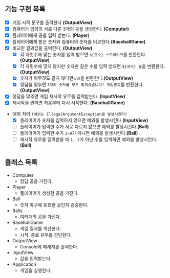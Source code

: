 

##  기능 구현 목록

- [x] 게임 시작 문구를 출력한다 **(OutputView)**
- [x] 컴퓨터가 임의의 서로 다른 3개의 공을 생성한다. **(Computer)**
- [x] 플레이어에게 공을 입력 받는다.  **(Player)**
- [x] 플레이어에게 받은 숫자와 컴퓨터의 숫자를 비교한다.**(BaseballGame)**
- [x] 비교한 결과값을 출력한다. **(OutputView)**
    - [x] 각 자릿수에 맞는 숫자를 입력 받으면 `${갯수} 스트라이크`를 반환한다. **(OutputView)**
    - [x] 각 자릿수에 맞지 않지만 숫자만 같은 수를 입력 받으면 `${갯수} 볼`을 반환한다. **(OutputView)**
    - [x] 숫자가 아무것도 같지 않다면`낫싱`을 반환한다.**(OutputView)**
    - [x] 정답을 맞추면 `3개의 숫자를 모두 맞히셨습니다! 게임종료`를 반환한다.**(OutputView)**
- [x] 정답을 맞추면 게임 재시작 유무를 입력받는다. **(InputView)**
- [x] 재시작을 원하면 처음부터 다시 시작한다. **(BaseballGame)**
- 예외 처리 `(예외는 IllegalArgumentException을 발생시킨다)`
    - [x] 플레이어가 숫자를 입력하지 않으면 예외를 발생시킨다 **(InputView)**
    - [ ] 플레이어가 입력한 수가 서로 다르지 않으면 예외를 발생시킨다.**(Ball)**
    - [ ] 플레이어가 입력한 수가 `1~9`가 아니면 예외를 발생시킨다.**(Ball)**
    - [ ] 재시작 유무를 입력받을 때 `1, 2`가 아닌 수를 입력하면 예외를 발생시킨다.**(Ball)**

## 클래스 목록

- Computer
    - 정답 공을 가진다.
- Player
    - 플레이어가 생성한 공을 가진다.
- Ball
    - 숫자 야구에 유효한 공인지 검증한다.
- Balls
    - 여러개의 공을 가진다.
- BaseballGame
    - 게임 결과를 계산한다.
    - 시작, 종료 유무를 판단한다.
- OutputView
    - Console에 메세지를 출력한다.
- InputView
    - 값을 입력받는다.
- Application
    - 게임을 실행한다.

